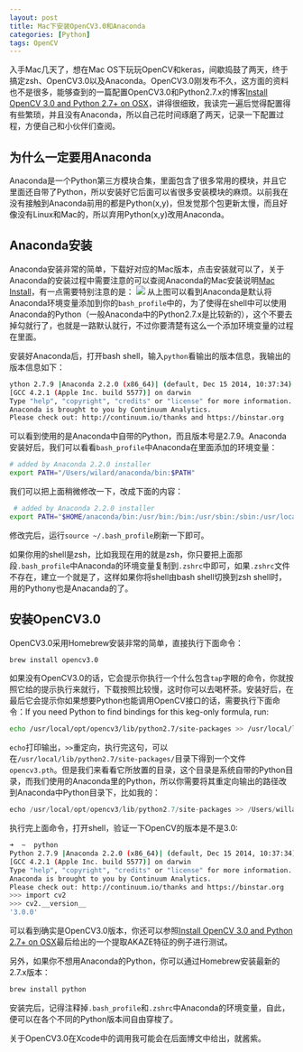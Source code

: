 ```yaml
---
layout: post
title: Mac下安装OpenCV3.0和Anaconda
categories: [Python]
tags: OpenCV
---
```


入手Mac几天了，想在Mac OS下玩玩OpenCV和keras，间歇捣鼓了两天，终于搞定zsh、OpenCV3.0以及Anaconda。OpenCV3.0刚发布不久，这方面的资料也不是很多，能够查到的一篇配置OpenCV3.0和Python2.7.x的博客[Install OpenCV 3.0 and Python 2.7+ on OSX](https://www.pyimagesearch.com/2015/06/15/install-opencv-3-0-and-python-2-7-on-osx/)，讲得很细致，我读完一遍后觉得配置得有些繁琐，并且没有Anaconda，所以自己花时间琢磨了两天，记录一下配置过程，方便自己和小伙伴们查阅。

## 为什么一定要用Anaconda

Anaconda是一个Python第三方模块合集，里面包含了很多常用的模块，并且它里面还自带了Python，所以安装好它后面可以省很多安装模块的麻烦。以前我在没有接触到Anaconda前用的都是Python(x,y)，但发觉那个包更新太慢，而且好像没有Linux和Mac的，所以弃用Python(x,y)改用Anaconda。

## Anaconda安装
Anaconda安装非常的简单，下载好对应的Mac版本，点击安装就可以了，关于Anaconda的安装过程中需要注意的可以查阅Anaconda的Mac安装说明[Mac Install](http://docs.continuum.io/anaconda/install.html)，有一点需要特别注意的是：
![](http://docs.continuum.io/_images/pathoption.png)
从上图可以看到Anaconda是默认将Anaconda环境变量添加到你的`bash_profile`中的，为了使得在shell中可以使用Anaconda的Python（一般Anaconda中的Python2.7.x是比较新的），这个不要去掉勾就行了，也就是一路默认就行，不过你要清楚有这么一个添加环境变量的过程在里面。

安装好Anaconda后，打开bash shell，输入`python`看输出的版本信息，我输出的版本信息如下：

```sh
ython 2.7.9 |Anaconda 2.2.0 (x86_64)| (default, Dec 15 2014, 10:37:34)
[GCC 4.2.1 (Apple Inc. build 5577)] on darwin
Type "help", "copyright", "credits" or "license" for more information.
Anaconda is brought to you by Continuum Analytics.
Please check out: http://continuum.io/thanks and https://binstar.org
```

可以看到使用的是Anaconda中自带的Python，而且版本号是2.7.9。Anaconda安装好后，我们可以看看`bash_profile`中Anaconda在里面添加的环境变量：

```sh
# added by Anaconda 2.2.0 installer
export PATH="/Users/wilard/anaconda/bin:$PATH"
```

我们可以把上面稍微修改一下，改成下面的内容：

```sh
 # added by Anaconda 2.2.0 installer
export PATH="$HOME/anaconda/bin:/usr/bin:/bin:/usr/sbin:/sbin:/usr/local/bin    :$PATH"
```

修改完后，运行`source ~/.bash_profile`刷新一下即可。

如果你用的shell是zsh，比如我现在用的就是zsh，你只要把上面那段`.bash_profile`中Anaconda的环境变量复制到`.zshrc`中即可，如果`.zshrc`文件不存在，建立一个就是了，这样如果你将shell由bash shell切换到zsh shell时，用的Pythony也是Anacanda的了。

## 安装OpenCV3.0
OpenCV3.0采用Homebrew安装非常的简单，直接执行下面命令：

```sh
brew install opencv3.0
```

如果没有OpenCV3.0的话，它会提示你执行一个什么包含`tap`字眼的命令，你就按照它给的提示执行来就行，下载按照比较慢，这时你可以去喝杯茶。安装好后，在最后它会提示你如果想要Python也能调用OpenCV接口的话，需要执行下面命令：If you need Python to find bindings for this keg-only formula, run:

```sh
echo /usr/local/opt/opencv3/lib/python2.7/site-packages >> /usr/local/lib/python2.7/site-packages/opencv3.pth
```

`echo`打印输出，`>>`重定向，执行完这句，可以在`/usr/local/lib/python2.7/site-packages/`目录下得到一个文件`opencv3.pth`。但是我们来看看它所放置的目录，这个目录是系统自带的Python目录，而我们使用的Anaconda里的Python，所以你需要将其重定向输出的路径改到Anaconda中Python目录下，比如我的：

```python
echo /usr/local/opt/opencv3/lib/python2.7/site-packages >> /Users/willard/anaconda/lib/python2.7/site-packages/opencv3.pth
```

执行完上面命令，打开shell，验证一下OpenCV的版本是不是3.0:

```sh
➜  ~  python
Python 2.7.9 |Anaconda 2.2.0 (x86_64)| (default, Dec 15 2014, 10:37:34)
[GCC 4.2.1 (Apple Inc. build 5577)] on darwin
Type "help", "copyright", "credits" or "license" for more information.
Anaconda is brought to you by Continuum Analytics.
Please check out: http://continuum.io/thanks and https://binstar.org
>>> import cv2
>>> cv2.__version__
'3.0.0'
```

可以看到确实是OpenCV3.0版本，你还可以参照[Install OpenCV 3.0 and Python 2.7+ on OSX](https://www.pyimagesearch.com/2015/06/15/install-opencv-3-0-and-python-2-7-on-osx/)最后给出的一个提取AKAZE特征的例子进行测试。

另外，如果你不想用Anaconda的Python，你可以通过Homebrew安装最新的2.7.x版本：

```sh
brew install python
```

安装完后，记得注释掉`.bash_profile`和`.zshrc`中Anaconda的环境变量，自此，便可以在各个不同的Python版本间自由穿梭了。

关于OpenCV3.0在Xcode中的调用我可能会在后面博文中给出，就酱紫。

